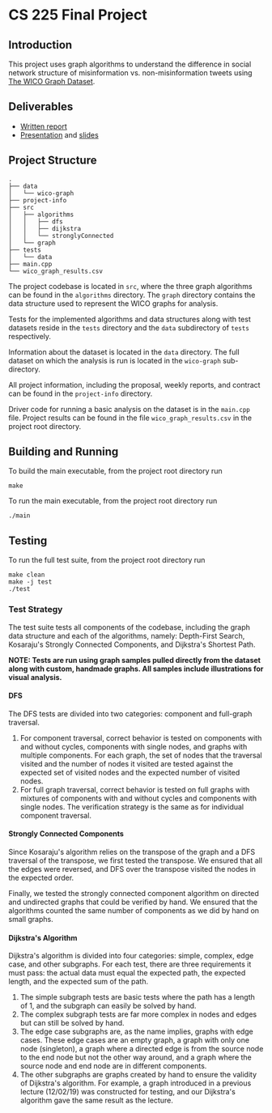 # CS 225 Final Project

## Introduction

This project uses graph algorithms to understand the difference in social network structure of misinformation vs. non-misinformation tweets using [The WICO Graph Dataset](https://datasets.simula.no/wico-graph/).

## Deliverables 

- [Written report](https://github.com/jasonoh3/conspiracy-data-structure/blob/main/project-info/report.md)
- [Presentation](https://drive.google.com/file/d/1LJ5d06L81Ign9cu7c3R4uJWQfOx66O0k/view?usp=sharing) and [slides](https://www.canva.com/design/DAEyQ_CjX8o/vWUifHGMLb1em26csozz4Q/view?utm_content=DAEyQ_CjX8o&utm_campaign=designshare&utm_medium=link&utm_source=sharebutton)

## Project Structure

```
.
├── data
│   └── wico-graph
├── project-info
├── src
│   ├── algorithms
│   │   ├── dfs
│   │   ├── dijkstra
│   │   └── stronglyConnected
│   └── graph
├── tests
│   └── data
├── main.cpp
└── wico_graph_results.csv
```

The project codebase is located in `src`, where the three graph algorithms can be found in the `algorithms` directory. The `graph` directory contains the data structure used to represent the WICO graphs for analysis.

Tests for the implemented algorithms and data structures along with test datasets reside in the `tests` directory and the `data` subdirectory of `tests` respectively. 

Information about the dataset is located in the `data` directory. The full dataset on which the analysis is run is located in the `wico-graph` sub-directory.

All project information, including the proposal, weekly reports, and contract can be found in the `project-info` directory.

Driver code for running a basic analysis on the dataset is in the `main.cpp` file. Project results can be found in the file `wico_graph_results.csv` in the project root directory.

## Building and Running

To build the main executable, from the project root directory run

```
make
```

To run the main executable, from the project root directory run

```
./main
```

## Testing

To run the full test suite, from the project root directory run
```
make clean
make -j test
./test
```

### Test Strategy

The test suite tests all components of the codebase, including the graph data structure and each of the algorithms, namely: Depth-First Search, Kosaraju's Strongly Connected Components, and Dijkstra's Shortest Path.

__NOTE: Tests are run using graph samples pulled directly from the dataset along with custom, handmade graphs. All samples include illustrations for visual analysis.__

#### DFS

The DFS tests are divided into two categories: component and full-graph traversal.

1. For component traversal, correct behavior is tested on components with and without cycles, components with single nodes, and graphs with multiple components. For each graph, the set of nodes that the traversal visited and the number of nodes it visited are tested against the expected set of visited nodes and the expected number of visited nodes.
2. For full graph traversal, correct behavior is tested on full graphs with mixtures of components with and without cycles and components with single nodes. The verification strategy is the same as for individual component traversal.

#### Strongly Connected Components

Since Kosaraju's algorithm relies on the transpose of the graph and a DFS traversal of the transpose, we first tested the transpose. We ensured that all the edges were reversed, and DFS over the transpose visited the nodes in the expected order.

Finally, we tested the strongly connected component algorithm on directed and undirected graphs that could be verified by hand. We ensured that the algorithms counted the same number of components as we did by hand on small graphs.

#### Dijkstra's Algorithm

Dijkstra's algorithm is divided into four categories: simple, complex, edge case, and other subgraphs. For each test, there are three requirements it must pass: the actual data must equal the expected path, the expected length, and the expected sum of the path.

1. The simple subgraph tests are basic tests where the path has a length of 1, and the subgraph can easily be solved by hand.
2. The complex subgraph tests are far more complex in nodes and edges but can still be solved by hand.
3. The edge case subgraphs are, as the name implies, graphs with edge cases. These edge cases are an empty graph, a graph with only one node (singleton), a graph where a directed edge is from the source node to the end node but not the other way around, and a graph where the source node and end node are in different components.
4. The other subgraphs are graphs created by hand to ensure the validity of Dijkstra's algorithm. For example, a graph introduced in a previous lecture (12/02/19) was constructed for testing, and our Dijkstra's algorithm gave the same result as the lecture.
